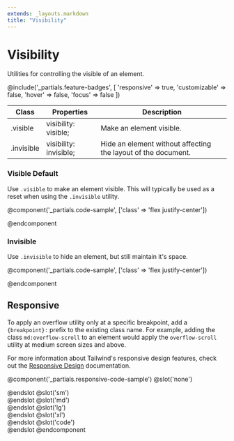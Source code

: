 ```yaml
---
extends: _layouts.markdown
title: "Visibility"
---
```


# Visibility


<div class="text-xl text-slate-light mb-4">
    Utilities for controlling the visible of an element.
</div>

@include('_partials.feature-badges', [
    'responsive' => true,
    'customizable' => false,
    'hover' => false,
    'focus' => false
])

<div class="border-t border-grey-lighter">
    <table class="w-full text-left" style="border-collapse: collapse;">
      <colgroup>
        <col class="w-1/4">
        <col class="w-1/4">
        <col class="w-1/2">
      </colgroup>
        <thead>
          <tr>
              <th class="text-sm font-semibold text-grey-darker p-2 bg-grey-lightest">Class</th>
              <th class="text-sm font-semibold text-grey-darker p-2 bg-grey-lightest">Properties</th>
              <th class="text-sm font-semibold text-grey-darker p-2 bg-grey-lightest">Description</th>
          </tr>
        </thead>
        <tbody class="align-baseline">
            <tr>
                <td class="p-2 border-t border-smoke-light font-mono text-xs text-purple-dark">.visible</td>
                <td class="p-2 border-t border-smoke-light font-mono text-xs text-blue-dark">visibility: visible;</td>
                <td class="p-2 border-t border-smoke-light text-sm text-grey-darker">Make an element visible.</td>
            </tr>
            <tr>
                <td class="p-2 border-t border-smoke-light font-mono text-xs text-purple-dark">.invisible</td>
                <td class="p-2 border-t border-smoke-light font-mono text-xs text-blue-dark">visibility: invisible;</td>
                <td class="p-2 border-t border-smoke-light text-sm text-grey-darker">Hide an element without affecting the layout of the document.</td>
            </tr>
        </tbody>
    </table>
</div>


### Visible <span class="ml-2 font-semibold text-slate-light text-sm uppercase tracking-wide">Default</span>

Use `.visible` to make an element visible. This will typically be used as a reset when using the `.invisible` utility.

@component('_partials.code-sample', ['class' => 'flex justify-center'])
<div class="visible bg-smoke w-24 h-24 rounded-pill"></div>
@endcomponent

### Invisible

Use `.invisible` to hide an element, but still maintain it's space.

@component('_partials.code-sample', ['class' => 'flex justify-center'])
<div class="invisible bg-smoke w-24 h-24 rounded-pill"></div>
@endcomponent


## Responsive

To apply an overflow utility only at a specific breakpoint, add a `{breakpoint}:` prefix to the existing class name. For example, adding the class `md:overflow-scroll` to an element would apply the `overflow-scroll` utility at medium screen sizes and above.

For more information about Tailwind's responsive design features, check out the [Responsive Design](/workflow/responsive-design) documentation.

@component('_partials.responsive-code-sample')
@slot('none')
<div class="flex justify-center">
    <div class="visible bg-smoke w-24 h-24 rounded-pill"></div>
</div>
@endslot
@slot('sm')
<div class="flex justify-center">
    <div class="invisible bg-smoke w-24 h-24 rounded-pill"></div>
</div>
@endslot
@slot('md')
<div class="flex justify-center">
    <div class="visible bg-smoke w-24 h-24 rounded-pill"></div>
</div>
@endslot
@slot('lg')
<div class="flex justify-center">
    <div class="invisible bg-smoke w-24 h-24 rounded-pill"></div>
</div>
@endslot
@slot('xl')
<div class="flex justify-center">
    <div class="visible bg-smoke w-24 h-24 rounded-pill"></div>
</div>
@endslot
@slot('code')
<div class="none:visible sm:invisible md:visible lg:invisible xl:visible ..."></div>
@endslot
@endcomponent
